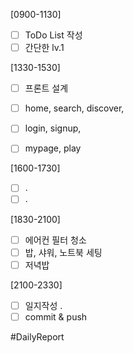 [0900-1130]
- [ ] ToDo List 작성
- [ ] 간단한 lv.1  

[1330-1530]
- [ ] 프론트 설계 
- [ ] home, search, discover, 
- [ ] login, signup, 
- [ ] mypage, play 


[1600-1730]
- [ ] .
- [ ] .

[1830-2100]
- [ ] 에어컨 필터 청소
- [ ] 밥, 샤워, 노트북 세팅 
- [ ] 저녁밥

[2100-2330]
- [ ] 일지작성
	.
- [ ] commit & push

#DailyReport 